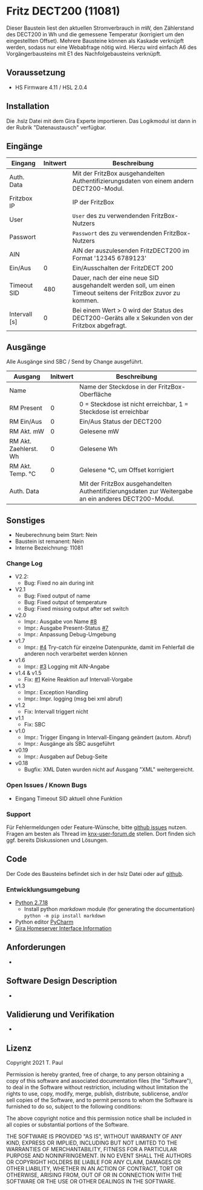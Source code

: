 # Fritz DECT200 (11081)
Dieser Baustein liest den aktuellen Stromverbrauch in mW, den Zählerstand des DECT200 in Wh und die gemessene Temperatur (korrigiert um den eingestellten Offset). Mehrere Bausteine
können als Kaskade verknüpft werden, sodass nur eine Webabfrage nötig wird. Hierzu wird einfach A6 des Vorgängerbausteins mit E1 des Nachfolgebausteins verknüpft.

## Voraussetzung
- HS Firmware 4.11 / HSL 2.0.4

## Installation
Die .hslz Datei mit dem Gira Experte importieren. Das Logikmodul ist dann in der Rubrik "Datenaustausch" verfügbar.

## Eingänge

| Eingang       | Initwert | Beschreibung                                                                                                   |
|---------------|----------|----------------------------------------------------------------------------------------------------------------|
| Auth. Data    |          | Mit der FritzBox ausgehandelten Authentifizierungsdaten von einem andern DECT200-Modul.                        | 
| Fritzbox IP   |          | IP der FritzBox                                                                                                |
| User          |          | `User` des zu verwendenden FritzBox-Nutzers                                                                    |
| Passwort      |          | `Passwort` des zu verwendenden FritzBox-Nutzers                                                                |
| AIN           |          | AIN der auszulesenden FritzDECT200 im Format '12345 6789123'                                                   |
| Ein/Aus       | 0        | Ein/Ausschalten der FritzDECT 200                                                                              |
| Timeout SID   | 480      | Dauer, nach der eine neue SID ausgehandelt werden soll, um einen Timeout seitens der FritzBox zuvor zu kommen. |
| Intervall [s] | 0        | Bei einem Wert > 0 wird der Status des DECT200-Geräts alle x Sekunden von der Fritzbox abgefragt.              |



## Ausgänge
Alle Ausgänge sind SBC / Send by Change ausgeführt.

| Ausgang               | Initwert | Beschreibung                                                                                         |
|-----------------------|----------|------------------------------------------------------------------------------------------------------|
 | Name                  |          | Name der Steckdose in der FritzBox-Oberfläche                                                        |
 | RM Present            | 0        | 0 = Steckdose ist nicht erreichbar, 1 = Steckdose ist erreichbar                                     |
| RM Ein/Aus            | 0        | Ein/Aus Status der DECT200                                                                           |
| RM Akt. mW            | 0        | Gelesene mW                                                                                          |
| RM Akt. Zaehlerst. Wh | 0        | Gelesene Wh                                                                                          |
| RM Akt. Temp. °C      | 0        | Gelesene °C, um Offset korrigiert                                                                    |
| Auth. Data            |          | Mit der FritzBox ausgehandelten Authentifizierungsdaten zur Weitergabe an ein anderes DECT200-Modul. |



## Sonstiges

- Neuberechnung beim Start: Nein
- Baustein ist remanent: Nein
- Interne Bezeichnung: 11081

### Change Log

- V2.2:
  - Bug: Fixed no ain during init
- V2.1
  - Bug: Fixed output of name
  - Bug: Fixed output of temperature
  - Bug: Fixed missing output after set switch
- v2.0
  - Impr.: Ausgabe von Name [#8](https://github.com/En3rGy/11081-Fritz-DECT200/issues/8)
  - Impr.: Ausgabe Present-Status [#7](https://github.com/En3rGy/11081-Fritz-DECT200/issues/7)
  - Impr.: Anpassung Debug-Umgebung
- v1.7
  - Impr.: [#4](https://github.com/En3rGy/11081-Fritz-DECT200/issues/4) Try-catch für einzelne Datenpunkte, damit im Fehlerfall die anderen noch verarbeitet werden können
- v1.6
  - Impr.: [#3](https://github.com/En3rGy/11081-Fritz-DECT200/issues/3) Logging mit AIN-Angabe
- v1.4 & v1.5
  - Fix: [#1](https://github.com/En3rGy/11081-Fritz-DECT200/issues/1) Keine Reaktion auf Intervall-Vorgabe
- v1.3
  - Impr.: Exception Handling
  - Impr.: Impr. logging (msg bei xml abruf)
- v1.2
  - Fix: Intervall triggert nicht
- v1.1
  - Fix: SBC
- v1.0
  - Impr.: Trigger Eingang in Intervall-Eingang geändert (autom. Abruf)
  - Impr.: Ausgänge als SBC ausgeführt
- v0.19
  - Impr.: Ausgaben auf Debug-Seite
- v0.18
  - Bugfix: XML Daten wurden nicht auf Ausgang "XML" weitergereicht.

### Open Issues / Known Bugs

- Eingang Timeout SID aktuell ohne Funktion

### Support

Für Fehlermeldungen oder Feature-Wünsche, bitte [github issues](https://github.com/En3rGy/11081-Fritz-DECT200/issues) nutzen.
Fragen am besten als Thread im [knx-user-forum.de](https://knx-user-forum.de) stellen. Dort finden sich ggf. bereits Diskussionen und Lösungen.

## Code

Der Code des Bausteins befindet sich in der hslz Datei oder auf [github](https://github.com/En3rGy/11081-Fritz-DECT200).

### Entwicklungsumgebung

- [Python 2.7.18](https://www.python.org/download/releases/2.7/)
    - Install python *markdown* module (for generating the documentation) `python -m pip install markdown`
- Python editor [PyCharm](https://www.jetbrains.com/pycharm/)
- [Gira Homeserver Interface Information](http://www.hs-help.net/hshelp/gira/other_documentation/Schnittstelleninformationen.zip)

## Anforderungen

-

## Software Design Description

-

## Validierung und Verifikation

-

## Lizenz

Copyright 2021 T. Paul

Permission is hereby granted, free of charge, to any person obtaining a copy of this software and associated documentation files (the "Software"), to deal in the Software without restriction, including without limitation the rights to use, copy, modify, merge, publish, distribute, sublicense, and/or sell copies of the Software, and to permit persons to whom the Software is furnished to do so, subject to the following conditions:

The above copyright notice and this permission notice shall be included in all copies or substantial portions of the Software.

THE SOFTWARE IS PROVIDED "AS IS", WITHOUT WARRANTY OF ANY KIND, EXPRESS OR IMPLIED, INCLUDING BUT NOT LIMITED TO THE WARRANTIES OF MERCHANTABILITY, FITNESS FOR A PARTICULAR PURPOSE AND NONINFRINGEMENT. IN NO EVENT SHALL THE AUTHORS OR COPYRIGHT HOLDERS BE LIABLE FOR ANY CLAIM, DAMAGES OR OTHER LIABILITY, WHETHER IN AN ACTION OF CONTRACT, TORT OR OTHERWISE, ARISING FROM, OUT OF OR IN CONNECTION WITH THE SOFTWARE OR THE USE OR OTHER DEALINGS IN THE SOFTWARE.
